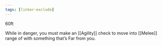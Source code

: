 ```yaml
---
tags: [linker-exclude]
---
```

60ft

While in danger, you must make an [[Agility]] check to move into [[Melee]] range of with something that’s Far from you.
